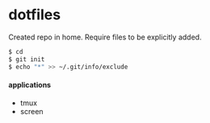 # dotfiles

Created repo in home. Require files to be explicitly added.

```sh
$ cd
$ git init
$ echo "*" >> ~/.git/info/exclude
```

#### applications
 - tmux
 - screen
